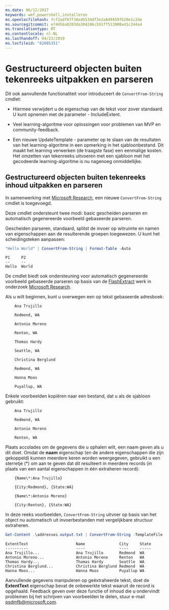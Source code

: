 ```yaml
---
ms.date: 06/12/2017
keywords: wmf,powershell,installeren
ms.openlocfilehash: fcf2adf67f36edb534df3e2a849459fb20e1c2de
ms.sourcegitcommit: e7445ba8203da304286c591ff513900ad1c244a4
ms.translationtype: MT
ms.contentlocale: nl-NL
ms.lasthandoff: 04/23/2019
ms.locfileid: "62085351"
---
```

# <a name="extract-and-parse-structured-objects-out-of-string"></a>Gestructureerd objecten buiten tekenreeks uitpakken en parseren

Dit ook aanvullende functionaliteit voor introduceert de `ConvertFrom-String` cmdlet:

- Hiermee verwijdert u de eigenschap van de tekst voor zover standaard. U kunt opnemen met de parameter - IncludeExtent.

- Veel learning-algoritme voor oplossingen voor problemen van MVP en community-feedback.

- Een nieuwe UpdateTemplate - parameter op te slaan van de resultaten van het learning-algoritme in een opmerking in het sjabloonbestand. Dit maakt het learning verwerken (de traagste fase) een eenmalige kosten. Het omzetten van tekenreeks uitvoeren met een sjabloon met het gecodeerde learning-algoritme is nu nagenoeg onmiddellijke.

## <a name="extract-and-parse-structured-objects-out-of-string-content"></a>Gestructureerd objecten buiten tekenreeks inhoud uitpakken en parseren

In samenwerking met [Microsoft Research](https://www.microsoft.com/en-us/research/?from=http%3A%2F%2Fresearch.microsoft.com%2F), een nieuwe `ConvertFrom-String` cmdlet is toegevoegd.

Deze cmdlet ondersteunt twee modi: basic gescheiden parseren en automatisch gegenereerde voorbeeld gebaseerde parseren.

Gescheiden parseren, standaard, splitst de invoer op witruimte en namen van eigenschappen aan de resulterende groepen toegewezen. U kunt het scheidingsteken aanpassen:

```powershell
"Hello World" | ConvertFrom-String | Format-Table -Auto
```

```output
P1     P2
--     --
Hello  World
```

De cmdlet biedt ook ondersteuning voor automatisch gegenereerde voorbeeld gebaseerde parseren op basis van de [FlashExtract](https://www.microsoft.com/en-us/research/publication/flashextract-framework-data-extraction-examples/?from=http%3A%2F%2Fresearch.microsoft.com%2Fen-us%2Fum%2Fpeople%2Fsumitg%2Fflashextract.html) werk in onderzoek [Microsoft Research](https://www.microsoft.com/en-us/research/?from=http%3A%2F%2Fresearch.microsoft.com%2F).

Als u wilt beginnen, kunt u overwegen een op tekst gebaseerde adresboek:

```
    Ana Trujillo

    Redmond, WA

    Antonio Moreno

    Renton, WA

    Thomas Hardy

    Seattle, WA

    Christina Berglund

    Redmond, WA

    Hanna Moos

    Puyallup, WA
```

Enkele voorbeelden kopiëren naar een bestand, dat u als de sjabloon gebruikt:

```
    Ana Trujillo

    Redmond, WA

    Antonio Moreno

    Renton, WA
```

Plaats accolades om de gegevens die u ophalen wilt, een naam geven als u dit doet. Omdat de **naam** eigenschap (en de andere eigenschappen die zijn gekoppeld) kunnen meerdere keren worden weergegeven, gebruikt u een sterretje (\*) om aan te geven dat dit resulteert in meerdere records (in plaats van een aantal eigenschappen in één extraheren record):

```
    {Name\*:Ana Trujillo}

    {City:Redmond}, {State:WA}

    {Name\*:Antonio Moreno}

    {City:Renton}, {State:WA}
```

In deze reeks voorbeelden, `ConvertFrom-String` uitvoer op basis van het object nu automatisch uit invoerbestanden met vergelijkbare structuur extraheren.

```powershell
Get-Content .\addresses.output.txt | ConvertFrom-String -TemplateFile .\addresses.template.txt | Format-Table -Auto
```

```output
ExtentText                     Name               City     State
----------                     ----               ----     -----
Ana Trujillo...                Ana Trujillo       Redmond  WA
Antonio Moreno...              Antonio Moreno     Renton   WA
Thomas Hardy...                Thomas Hardy       Seattle  WA
Christina Berglund...          Christina Berglund Redmond  WA
Hanna Moos...                  Hanna Moos         Puyallup WA
```

Aanvullende gegevens manipuleren op geëxtraheerde tekst, doet de **ExtentText** eigenschap bevat de onbewerkte tekst waaruit de record is opgehaald. Feedback geven over deze functie of inhoud die u ondervindt problemen bij het schrijven van voorbeelden te delen, stuur e-mail <psdmfb@microsoft.com>.
